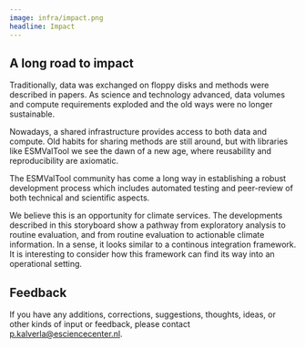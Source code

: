```yaml
---
image: infra/impact.png
headline: Impact
---
```


## A long road to impact

Traditionally, data was exchanged on floppy disks and methods were described in
papers. As science and technology advanced, data volumes and compute
requirements exploded and the old ways were no longer sustainable.

Nowadays, a shared infrastructure provides access to both data and compute. Old
habits for sharing methods are still around, but with libraries like ESMValTool
we see the dawn of a new age, where reusability and reproducibility are
axiomatic.

The ESMValTool community has come a long way in establishing a robust
development process which includes automated testing and peer-review of both
technical and scientific aspects.

We believe this is an opportunity for climate services. The developments
described in this storyboard show a pathway from exploratory analysis to routine
evaluation, and from routine evaluation to actionable climate information. In a
sense, it looks similar to a continous integration framework. It is interesting
to consider how this framework can find its way into an operational setting.

## Feedback

If you have any additions, corrections, suggestions, thoughts, ideas, or other
kinds of input or feedback, please contact p.kalverla@esciencecenter.nl.
